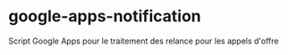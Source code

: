 # google-apps-notification
Script Google Apps pour le traitement des relance pour les appels d'offre 
